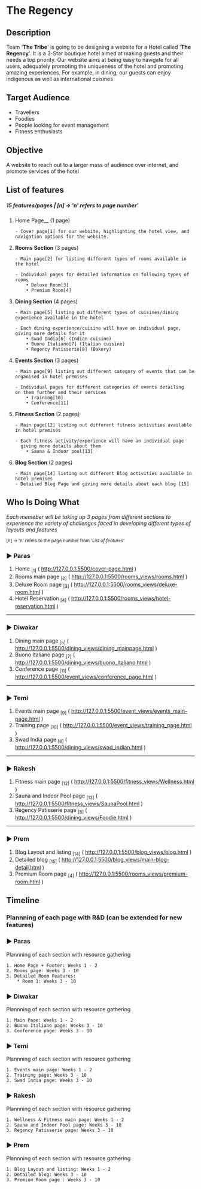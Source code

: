 # __The Regency__

## __Description__
Team '__The Tribe__' is going to be designing a website for a Hotel called '__The Regency__'. It is a 3-Star boutique hotel aimed at making guests and their needs a top priority. Our website aims at being easy to navigate for all users, adequately promoting the uniqueness of the hotel and promoting amazing experiences. For example, in dining, our guests can enjoy indigenous as well as international cuisines

## __Target Audience__
* Travellers
* Foodies
* People looking for event management
* Fitness enthusiasts

## __Objective__
A website to reach out to a larger mass of audience over internet, and promote services of the hotel

## __List of features__
##### 15 features/pages | [n] → 'n' refers to page number'

1. Home Page__ (1 page)
    ```
    - Cover page[1] for our website, highlighting the hotel view, and navigation options for the website.
    ```

1. __Rooms Section__ (3 pages)
    ```
    - Main page[2] for listing different types of rooms available in the hotel
    
    - Individual pages for detailed information on following types of rooms
        • Deluxe Room[3]
        • Premium Room[4]
    ```
1. __Dining Section__ (4 pages)
    ```
    - Main page[5] listing out different types of cuisines/dining experience available in the hotel
    
    - Each dining experience/cuisine will have an individual page, giving more details for it
        • Swad India[6] (Indian cuisine)
        • Buono Italiano[7] (Italian cuisine)
        • Regency Patisserie[8] (Bakery)
    ```

1. __Events Section__ (3 pages)
    ```
    - Main page[9] listing out different category of events that can be organised in hotel premises
    
    - Individual pages for different categories of events detailing
    on them further and their services
        • Training[10] 
        • Conference[11] 
    ```

1. __Fitness Section__ (2 pages)
    ```
    - Main page[12] listing out different fitness activities available in hotel premises
    
    - Each fitness activity/experience will have an individual page 
      giving more details about them
        • Sauna & Indoor pool[13] 
    ```

1. __Blog Section__ (2 pages)
    ```
    - Main page[14] listing out different Blog activities available in hotel premises
    - Detailed Blog Page and giving more details about each blog [15]
    ```

## __Who Is Doing What__ 
_Each memeber will be taking up 3 pages from different sections to experience the variety of challenges faced in developing different types of layouts and features_

<sup>[n] → 'n' refers to the page number from *'List of features'*
</sup>

### ► Paras
1. Home <sub>[1]</sub> ( http://127.0.0.1:5500/cover-page.html )
2. Rooms main page <sub>[2]</sub> ( http://127.0.0.1:5500/rooms_views/rooms.html )
3. Deluxe Room page <sub>[3]</sub> ( http://127.0.0.1:5500/rooms_views/deluxe-room.html )
3. Hotel Reservation <sub>[4]</sub> ( http://127.0.0.1:5500/rooms_views/hotel-reservation.html )

---

### ► Diwakar  
1. Dining main page <sub>[5]</sub> ( http://127.0.0.1:5500/dining_views/dining_mainpage.html )
2. Buono Italiano page <sub>[7]</sub> ( http://127.0.0.1:5500/dining_views/buono_italiano.html )
3. Conference page <sub>[11]</sub> ( http://127.0.0.1:5500/event_views/conference_page.html )

---

### ► Temi
1. Events main page <sub>[9]</sub> ( http://127.0.0.1:5500/event_views/events_main-page.html )
2. Training page <sub>[10]</sub> ( http://127.0.0.1:5500/event_views/training_page.html )
3. Swad India page <sub>[6]</sub> ( http://127.0.0.1:5500/dining_views/swad_indian.html )
---

### ► Rakesh 
1. Fitness main page <sub>[12]</sub> ( http://127.0.0.1:5500/fitness_views/Wellness.html )
2. Sauna and Indoor Pool page <sub>[13]</sub> ( http://127.0.0.1:5500/fitness_views/SaunaPool.html )
3. Regency Patisserie page <sub>[8]</sub> ( http://127.0.0.1:5500/dining_views/Foodie.html )

---

### ► Prem
1. Blog Layout and listing <sub>[14]</sub> ( http://127.0.0.1:5500/blog_views/blog.html )
2. Detailed blog <sub>[15]</sub> ( http://127.0.0.1:5500/blog_views/main-blog-detail.html )
3. Premium Room page <sub>[4]</sub> ( http://127.0.0.1:5500/rooms_views/premium-room.html )



## __Timeline__

### Plannning of each page with R&D (can be extended for new features)

### ► Paras
Plannning of each section with resource gathering

    1. Home Page + Footer: Weeks 1 - 2
    2. Rooms page: Weeks 3 - 10
    3. Detailed Room Features: 
        * Room 1: Weeks 3 - 10


### ► Diwakar
Plannning of each section with resource gathering
    
    1. Main Page: Weeks 1 - 2
    2. Buono Italiano page: Weeks 3 - 10 
    3. Conference page: Weeks 3 - 10


### ► Temi
Plannning of each section with resource gathering

    1. Events main page: Weeks 1 - 2
    2. Training page: Weeks 3 - 10
    3. Swad India page: Weeks 3 - 10


### ► Rakesh
Plannning of each section with resource gathering

    1. Wellness & Fitness main page: Weeks 1 - 2
    2. Sauna and Indoor Pool page: Weeks 3 - 10
    3. Regency Patisserie page: Weeks 3 - 10


### ► Prem
Plannning of each section with resource gathering

    1. Blog Layout and listing: Weeks 1 - 2
    2. Detailed blog: Weeks 3 - 10
    3. Premium Room page : Weeks 3 - 10
